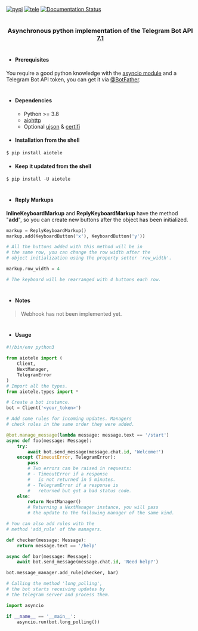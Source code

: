 [![pypi](https://img.shields.io/badge/pypi-aiotele-blue)](https://pypi.org/project/aiotele/) [![tele](https://img.shields.io/badge/telegram-@unixtux-blue)](https://t.me/geko1) [![Documentation Status](https://readthedocs.org/projects/aiotele/badge/?version=latest)](https://aiotele.readthedocs.io/?badge=latest)

#

<h3 align="center">Asynchronous python implementation of the Telegram Bot API <a href="https://core.telegram.org/bots/api#february-16-2024">7.1</a></h3>

#

* #### Prerequisites
You require a good python knowledge with the [asyncio module](https://docs.python.org/3/library/asyncio.html) and a Telegram Bot API token, you can get it via [@BotFather](https://t.me/botfather).

#

* #### Dependencies
  * Python >= 3.8
  * [aiohttp](https://github.com/aio-libs/aiohttp)
  * Optional [ujson](https://github.com/ultrajson/ultrajson) & [certifi](https://github.com/certifi/python-certifi)

* #### Installation from the shell
```powershell
$ pip install aiotele
```

* #### Keep it updated from the shell
```powershell
$ pip install -U aiotele
```

#

* #### Reply Markups
**InlineKeyboardMarkup** and **ReplyKeyboardMarkup** have the method "**add**", so you can create new buttons after the object has been initialized.

```python
markup = ReplyKeyboardMarkup()
markup.add(KeyboardButton('x'), KeyboardButton('y'))

# All the buttons added with this method will be in
# the same row, you can change the row width after the
# object initialization using the property setter 'row_width'.

markup.row_width = 4

# The keyboard will be rearranged with 4 buttons each row.
```

#

* #### Notes

> Webhook has not been implemented yet.

#

* #### Usage
```python
#!/bin/env python3

from aiotele import (
    Client,
    NextManager,
    TelegramError
)
# Import all the types.
from aiotele.types import *

# Create a bot instance.
bot = Client('<your_token>')

# Add some rules for incoming updates. Managers
# check rules in the same order they were added.

@bot.manage_message(lambda message: message.text == '/start')
async def foo(message: Message):
    try:
        await bot.send_message(message.chat.id, 'Welcome!')
    except (TimeoutError, TelegramError):
        pass
        # Two errors can be raised in requests:
        # - TimeoutError if a response
        #   is not returned in 5 minutes.
        # - TelegramError if a response is
        #   returned but got a bad status code.
    else:
        return NextManager()
        # Returning a NextManager instance, you will pass
        # the update to the following manager of the same kind.

# You can also add rules with the
# method 'add_rule' of the managers.

def checker(message: Message):
    return message.text == '/help'

async def bar(message: Message):
    await bot.send_message(message.chat.id, 'Need help?')

bot.message_manager.add_rule(checker, bar)

# Calling the method 'long_polling',
# the bot starts receiving updates by
# the telegram server and process them.

import asyncio

if __name__ == '__main__':
    asyncio.run(bot.long_polling())
```
